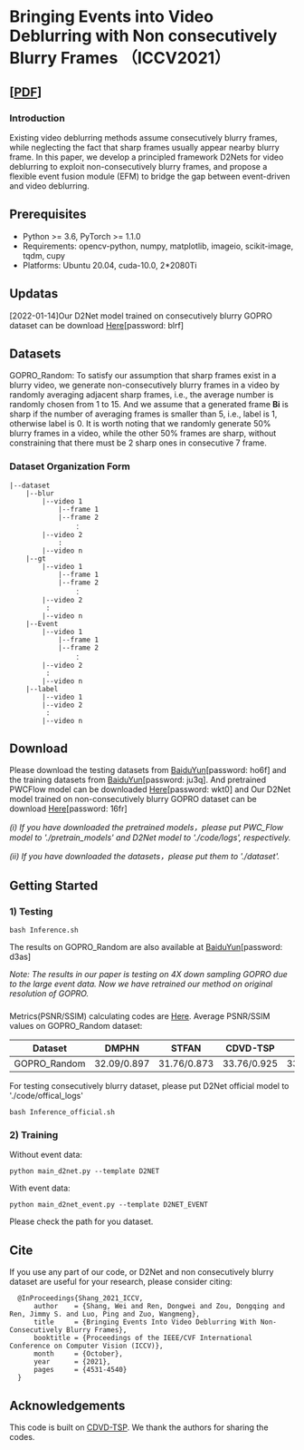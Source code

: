 # Bringing Events into Video Deblurring with Non consecutively Blurry Frames （ICCV2021）
[[PDF](https://openaccess.thecvf.com/content/ICCV2021/papers/Shang_Bringing_Events_Into_Video_Deblurring_With_Non-Consecutively_Blurry_Frames_ICCV_2021_paper.pdf)]
---
### Introduction
 Existing video deblurring methods assume consecutively blurry frames, while neglecting the fact that sharp frames usually appear nearby blurry frame. In this paper, we develop a principled framework D2Nets for video deblurring to exploit non-consecutively blurry frames, and propose a flexible event fusion module (EFM) to bridge the gap between event-driven and video deblurring.

## Prerequisites
- Python >= 3.6, PyTorch >= 1.1.0
- Requirements: opencv-python, numpy, matplotlib, imageio, scikit-image, tqdm, cupy
- Platforms: Ubuntu 20.04, cuda-10.0, 2*2080Ti

## Updatas
[2022-01-14]Our D2Net model trained on consecutively blurry GOPRO dataset can be download [Here](https://pan.baidu.com/s/1SKnyk7EPuWqeQkUBWKKZUg)[password: blrf]


## Datasets
  GOPRO_Random: To satisfy our assumption that sharp frames exist in a blurry video, we generate non-consecutively blurry frames in a video by randomly averaging adjacent sharp frames, i.e., the average number is randomly chosen from 1 to 15. And we assume that a generated frame **Bi** is sharp if the number of averaging frames is smaller than 5, i.e., label is 1, otherwise label is 0. It is worth noting that we randomly generate 50% blurry frames in a video, while the other 50% frames are sharp, without constraining that there must be 2 sharp ones in consecutive 7 frame.

### Dataset Organization Form
```
|--dataset
    |--blur  
        |--video 1
            |--frame 1
            |--frame 2
                ：  
        |--video 2
            :
        |--video n
    |--gt
        |--video 1
            |--frame 1
            |--frame 2
                ：  
        |--video 2
         :
        |--video n
    |--Event
        |--video 1
            |--frame 1
            |--frame 2
                ：  
        |--video 2
         :
        |--video n
    |--label
        |--video 1
        |--video 2
         :
        |--video n
```

## Download
Please download the testing datasets from [BaiduYun](https://pan.baidu.com/s/1J-vdY1e1jWp6B1AYzcJG6g)[password: ho6f] and the training datasets from [BaiduYun](https://pan.baidu.com/s/1RemasH9D9qYubruGhuZF8w)[password: ju3q]. And pretrained PWCFlow model can be downloaded [Here](https://pan.baidu.com/s/1EIPwGE_M9dsMic-ena6JVg)[password: wkt0] and Our D2Net model trained on non-consecutively blurry GOPRO dataset can be download [Here](https://pan.baidu.com/s/151M8IZCIgGv1iwbb4Bi0HA)[password: 16fr]

_(i)  If you have downloaded the pretrained models，please put PWC_Flow model to './pretrain_models' and  D2Net model to './code/logs', respectively._

_(ii) If you have downloaded the datasets，please put them to './dataset'._

## Getting Started

### 1) Testing
```
bash Inference.sh
```
The results on GOPRO_Random are also available at [BaiduYun](https://pan.baidu.com/s/1v81oA9Tvq_zwMUMeceLVLQ)[password: d3as]

*Note:
The results in our paper is testing on 4X down sampling GOPRO due to the large event data. Now we have retrained our method on original resolution of GOPRO.*

###
Metrics(PSNR/SSIM) calculating codes are [Here](https://github.com/csbhr/OpenUtility#chapter-calculating-metrics).
Average PSNR/SSIM values on GOPRO_Random dataset:

Dataset        |   DMPHN   |   STFAN   |  CDVD-TSP |   ESTRNN  |   D2Net   |   D2Net*
---------------|-----------|-----------|-----------|-----------|-----------|-----------
GOPRO_Random   |32.09/0.897|31.76/0.873|33.76/0.925|33.52/0.912|35.53/0.948|35.72/0.951


For testing consecutively blurry dataset, please put D2Net official model to './code/offical_logs'
```
bash Inference_official.sh
```


### 2) Training
Without event data:
```
python main_d2net.py --template D2NET
```
With event data:
```
python main_d2net_event.py --template D2NET_EVENT
```
Please check the path for you dataset.




## Cite
If you use any part of our code, or D2Net and non consecutively blurry dataset are useful for your research, please consider citing:
```
  @InProceedings{Shang_2021_ICCV,
      author    = {Shang, Wei and Ren, Dongwei and Zou, Dongqing and Ren, Jimmy S. and Luo, Ping and Zuo, Wangmeng},
      title     = {Bringing Events Into Video Deblurring With Non-Consecutively Blurry Frames},
      booktitle = {Proceedings of the IEEE/CVF International Conference on Computer Vision (ICCV)},
      month     = {October},
      year      = {2021},
      pages     = {4531-4540}
  }
```

## Acknowledgements

This code is built on [CDVD-TSP](https://github.com/csbhr/CDVD-TSP). We thank the authors for sharing the codes.
